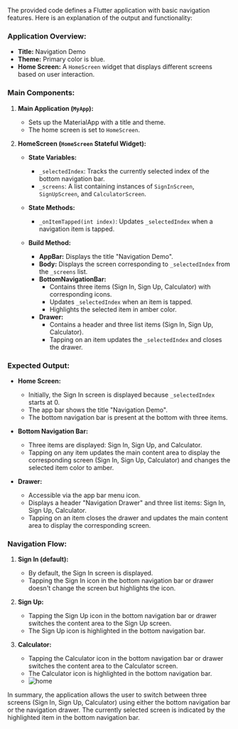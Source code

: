 The provided code defines a Flutter application with basic navigation features. Here is an explanation of the output and functionality:

### Application Overview:
- **Title:** Navigation Demo
- **Theme:** Primary color is blue.
- **Home Screen:** A `HomeScreen` widget that displays different screens based on user interaction.

### Main Components:

1. **Main Application (`MyApp`):**
   - Sets up the MaterialApp with a title and theme.
   - The home screen is set to `HomeScreen`.

2. **HomeScreen (`HomeScreen` Stateful Widget):**
   - **State Variables:**
     - `_selectedIndex`: Tracks the currently selected index of the bottom navigation bar.
     - `_screens`: A list containing instances of `SignInScreen`, `SignUpScreen`, and `CalculatorScreen`.

   - **State Methods:**
     - `_onItemTapped(int index)`: Updates `_selectedIndex` when a navigation item is tapped.

   - **Build Method:**
     - **AppBar:** Displays the title "Navigation Demo".
     - **Body:** Displays the screen corresponding to `_selectedIndex` from the `_screens` list.
     - **BottomNavigationBar:**
       - Contains three items (Sign In, Sign Up, Calculator) with corresponding icons.
       - Updates `_selectedIndex` when an item is tapped.
       - Highlights the selected item in amber color.
     - **Drawer:**
       - Contains a header and three list items (Sign In, Sign Up, Calculator).
       - Tapping on an item updates the `_selectedIndex` and closes the drawer.

### Expected Output:

- **Home Screen:**
  - Initially, the Sign In screen is displayed because `_selectedIndex` starts at 0.
  - The app bar shows the title "Navigation Demo".
  - The bottom navigation bar is present at the bottom with three items.

- **Bottom Navigation Bar:**
  - Three items are displayed: Sign In, Sign Up, and Calculator.
  - Tapping on any item updates the main content area to display the corresponding screen (Sign In, Sign Up, Calculator) and changes the selected item color to amber.

- **Drawer:**
  - Accessible via the app bar menu icon.
  - Displays a header "Navigation Drawer" and three list items: Sign In, Sign Up, Calculator.
  - Tapping on an item closes the drawer and updates the main content area to display the corresponding screen.

### Navigation Flow:
1. **Sign In (default):**
   - By default, the Sign In screen is displayed.
   - Tapping the Sign In icon in the bottom navigation bar or drawer doesn't change the screen but highlights the icon.

2. **Sign Up:**
   - Tapping the Sign Up icon in the bottom navigation bar or drawer switches the content area to the Sign Up screen.
   - The Sign Up icon is highlighted in the bottom navigation bar.

3. **Calculator:**
   - Tapping the Calculator icon in the bottom navigation bar or drawer switches the content area to the Calculator screen.
   - The Calculator icon is highlighted in the bottom navigation bar.
   - ![home](https://github.com/priscilla25101/assignment2/assets/164914474/71b46198-8dd6-4a29-a233-3e8092d8d0a7)


In summary, the application allows the user to switch between three screens (Sign In, Sign Up, Calculator) using either the bottom navigation bar or the navigation drawer. The currently selected screen is indicated by the highlighted item in the bottom navigation bar.
